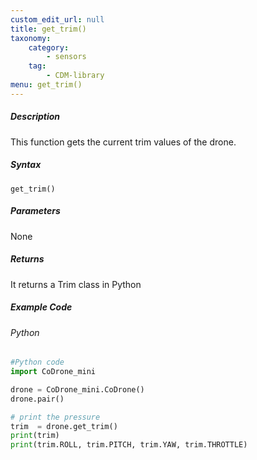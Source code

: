 ```yaml
---
custom_edit_url: null
title: get_trim()
taxonomy:
    category:
        - sensors
    tag:
        - CDM-library
menu: get_trim()
---
```


##### Description

This function gets the current trim values of the drone.

##### Syntax
```get_trim()```

##### Parameters

None

##### Returns

It returns a Trim class in Python

##### Example Code
###### Python
```python
#Python code
import CoDrone_mini

drone = CoDrone_mini.CoDrone()
drone.pair()

# print the pressure
trim  = drone.get_trim()
print(trim)
print(trim.ROLL, trim.PITCH, trim.YAW, trim.THROTTLE)
```
